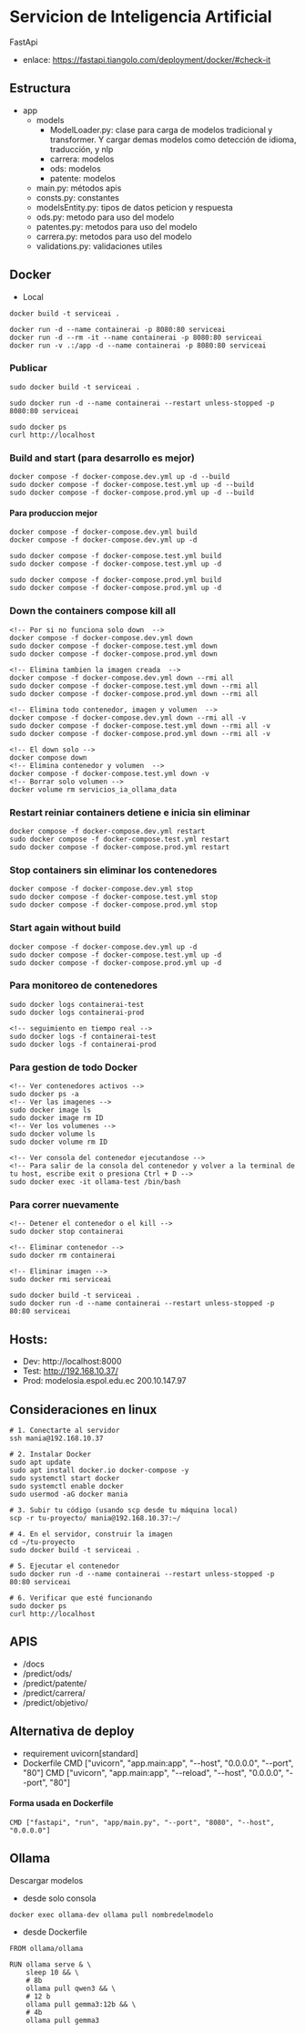 # Servicion de Inteligencia Artificial

FastApi
- enlace: https://fastapi.tiangolo.com/deployment/docker/#check-it

## Estructura
- app
    - models
        - ModelLoader.py: clase para carga de modelos tradicional y transformer. Y cargar demas modelos como detección de idioma, traducción, y nlp
        - carrera: modelos
        - ods: modelos
        - patente: modelos
    - main.py: métodos apis
    - consts.py: constantes
    - modelsEntity.py: tipos de datos peticion y respuesta
    - ods.py: metodo para uso del modelo
    - patentes.py: metodos para uso del modelo
    - carrera.py: metodos para uso del modelo
    - validations.py: validaciones utiles

## Docker
- Local
```
docker build -t serviceai .

docker run -d --name containerai -p 8080:80 serviceai
docker run -d --rm -it --name containerai -p 8080:80 serviceai
docker run -v .:/app -d --name containerai -p 8080:80 serviceai
```

### Publicar
```
sudo docker build -t serviceai .

sudo docker run -d --name containerai --restart unless-stopped -p 8080:80 serviceai

sudo docker ps
curl http://localhost
```

### Build and start (para desarrollo es mejor)
```
docker compose -f docker-compose.dev.yml up -d --build
sudo docker compose -f docker-compose.test.yml up -d --build
sudo docker compose -f docker-compose.prod.yml up -d --build
```

#### Para produccion mejor
```
docker compose -f docker-compose.dev.yml build
docker compose -f docker-compose.dev.yml up -d

sudo docker compose -f docker-compose.test.yml build
sudo docker compose -f docker-compose.test.yml up -d

sudo docker compose -f docker-compose.prod.yml build
sudo docker compose -f docker-compose.prod.yml up -d
```

### Down the containers compose kill all
```
<!-- Por si no funciona solo down  -->
docker compose -f docker-compose.dev.yml down 
sudo docker compose -f docker-compose.test.yml down 
sudo docker compose -f docker-compose.prod.yml down 

<!-- Elimina tambien la imagen creada  -->
docker compose -f docker-compose.dev.yml down --rmi all 
sudo docker compose -f docker-compose.test.yml down --rmi all 
sudo docker compose -f docker-compose.prod.yml down --rmi all 

<!-- Elimina todo contenedor, imagen y volumen  -->
docker compose -f docker-compose.dev.yml down --rmi all -v
sudo docker compose -f docker-compose.test.yml down --rmi all -v
sudo docker compose -f docker-compose.prod.yml down --rmi all -v

<!-- El down solo -->
docker compose down
<!-- Elimina contenedor y volumen  -->
docker compose -f docker-compose.test.yml down -v
<!-- Borrar solo volumen -->
docker volume rm servicios_ia_ollama_data
```

### Restart reiniar containers detiene e inicia sin eliminar 
```
docker compose -f docker-compose.dev.yml restart
sudo docker compose -f docker-compose.test.yml restart
sudo docker compose -f docker-compose.prod.yml restart
```

### Stop containers sin eliminar los contenedores
```
docker compose -f docker-compose.dev.yml stop
sudo docker compose -f docker-compose.test.yml stop
sudo docker compose -f docker-compose.prod.yml stop
```

### Start again without build
```
docker compose -f docker-compose.dev.yml up -d
sudo docker compose -f docker-compose.test.yml up -d
sudo docker compose -f docker-compose.prod.yml up -d
```

### Para monitoreo de contenedores
```
sudo docker logs containerai-test
sudo docker logs containerai-prod

<!-- seguimiento en tiempo real -->
sudo docker logs -f containerai-test
sudo docker logs -f containerai-prod
```

### Para gestion de todo Docker
```
<!-- Ver contenedores activos -->
sudo docker ps -a
<!-- Ver las imagenes -->
sudo docker image ls
sudo docker image rm ID
<!-- Ver los volumenes -->
sudo docker volume ls
sudo docker volume rm ID

<!-- Ver consola del contenedor ejecutandose -->
<!-- Para salir de la consola del contenedor y volver a la terminal de tu host, escribe exit o presiona Ctrl + D -->
sudo docker exec -it ollama-test /bin/bash
```

### Para correr nuevamente
```
<!-- Detener el contenedor o el kill -->
sudo docker stop containerai

<!-- Eliminar contenedor -->
sudo docker rm containerai

<!-- Eliminar imagen -->
sudo docker rmi serviceai 

sudo docker build -t serviceai .
sudo docker run -d --name containerai --restart unless-stopped -p 80:80 serviceai
```

## Hosts:
- Dev: http://localhost:8000
- Test: http://192.168.10.37/
- Prod: modelosia.espol.edu.ec 
        200.10.147.97

## Consideraciones en linux
```
# 1. Conectarte al servidor
ssh mania@192.168.10.37

# 2. Instalar Docker
sudo apt update
sudo apt install docker.io docker-compose -y
sudo systemctl start docker
sudo systemctl enable docker
sudo usermod -aG docker mania

# 3. Subir tu código (usando scp desde tu máquina local)
scp -r tu-proyecto/ mania@192.168.10.37:~/

# 4. En el servidor, construir la imagen
cd ~/tu-proyecto
sudo docker build -t serviceai .

# 5. Ejecutar el contenedor
sudo docker run -d --name containerai --restart unless-stopped -p 80:80 serviceai

# 6. Verificar que esté funcionando
sudo docker ps
curl http://localhost
```

## APIS
- /docs
- /predict/ods/
- /predict/patente/
- /predict/carrera/
- /predict/objetivo/

## Alternativa de deploy
- requirement
    uvicorn[standard]
- Dockerfile
    CMD ["uvicorn", "app.main:app", "--host", "0.0.0.0", "--port", "80"] 
    CMD ["uvicorn", "app.main:app", "--reload", "--host", "0.0.0.0", "--port", "80"] 

#### Forma usada en Dockerfile
    CMD ["fastapi", "run", "app/main.py", "--port", "8080", "--host", "0.0.0.0"]


## Ollama
Descargar modelos
- desde solo consola
```
docker exec ollama-dev ollama pull nombredelmodelo
```

- desde Dockerfile
```
FROM ollama/ollama

RUN ollama serve & \
    sleep 10 && \
    # 8b
    ollama pull qwen3 && \
    # 12 b
    ollama pull gemma3:12b && \
    # 4b
    ollama pull gemma3
```
